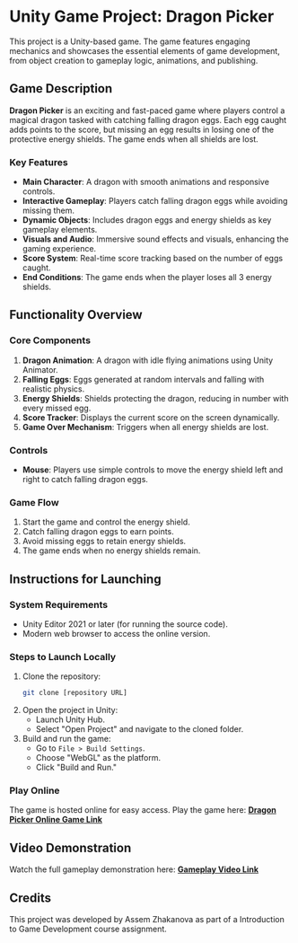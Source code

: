 # Unity Game Project: **Dragon Picker**

This project is a Unity-based game. The game features engaging mechanics and showcases the essential elements of game development, from object creation to gameplay logic, animations, and publishing.

## Game Description

**Dragon Picker** is an exciting and fast-paced game where players control a magical dragon tasked with catching falling dragon eggs. Each egg caught adds points to the score, but missing an egg results in losing one of the protective energy shields. The game ends when all shields are lost. 

### Key Features
- **Main Character**: A dragon with smooth animations and responsive controls.
- **Interactive Gameplay**: Players catch falling dragon eggs while avoiding missing them.
- **Dynamic Objects**: Includes dragon eggs and energy shields as key gameplay elements.
- **Visuals and Audio**: Immersive sound effects and visuals, enhancing the gaming experience.
- **Score System**: Real-time score tracking based on the number of eggs caught.
- **End Conditions**: The game ends when the player loses all 3 energy shields.

## Functionality Overview

### Core Components
1. **Dragon Animation**: A dragon with idle flying animations using Unity Animator.
2. **Falling Eggs**: Eggs generated at random intervals and falling with realistic physics.
3. **Energy Shields**: Shields protecting the dragon, reducing in number with every missed egg.
4. **Score Tracker**: Displays the current score on the screen dynamically.
5. **Game Over Mechanism**: Triggers when all energy shields are lost.

### Controls
- **Mouse**: Players use simple controls to move the energy shield left and right to catch falling dragon eggs.

### Game Flow
1. Start the game and control the energy shield.
2. Catch falling dragon eggs to earn points.
3. Avoid missing eggs to retain energy shields.
4. The game ends when no energy shields remain.

## Instructions for Launching

### System Requirements
- Unity Editor 2021 or later (for running the source code).
- Modern web browser to access the online version.

### Steps to Launch Locally
1. Clone the repository:
   ```bash
   git clone [repository URL]
   ```
2. Open the project in Unity:
   - Launch Unity Hub.
   - Select "Open Project" and navigate to the cloned folder.
3. Build and run the game:
   - Go to `File > Build Settings`.
   - Choose "WebGL" as the platform.
   - Click "Build and Run."

### Play Online
The game is hosted online for easy access. Play the game here:
[**Dragon Picker Online Game Link**](https://simmer.io/@Asyazhq/dragon-picker)

## Video Demonstration
Watch the full gameplay demonstration here: [**Gameplay Video Link**](https://youtu.be/RiQdf1v3QRk)

## Credits
This project was developed by Assem Zhakanova as part of a Introduction to Game Development course assignment. 

